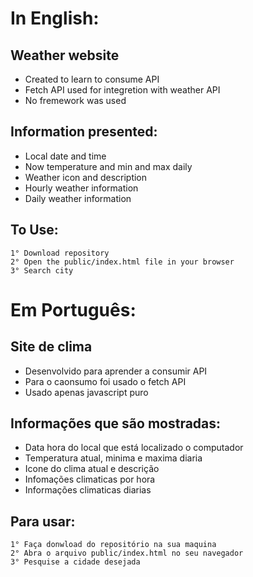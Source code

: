 # In English:
## Weather website
- Created to learn to consume API
- Fetch API used for integretion with weather API
- No fremework was used

## Information presented:
- Local date and time
- Now temperature and min and max daily
- Weather icon and description
- Hourly weather information
- Daily weather information

## To Use:
    1° Download repository
    2° Open the public/index.html file in your browser
    3° Search city

# Em Português:
## Site de clima
- Desenvolvido para aprender a consumir API
- Para o caonsumo foi usado o fetch API
- Usado apenas javascript puro

## Informações que são mostradas:
- Data hora do local que está localizado o computador
- Temperatura atual, minima e maxima diaria
- Icone do clima atual e descrição
- Infomações climaticas por hora
- Informações climaticas diarias

## Para usar:
    1° Faça donwload do repositório na sua maquina
    2° Abra o arquivo public/index.html no seu navegador
    3° Pesquise a cidade desejada
